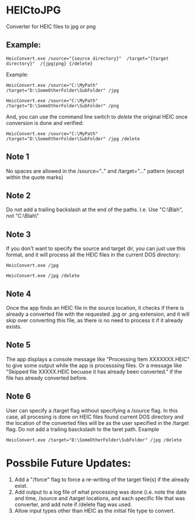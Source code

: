 # HEICtoJPG

Converter for HEIC files to jpg or png


## Example:

    HeicConvert.exe /source="{source directory}"  /target="{target directory}"  /{jpg|png} {/delete}


Example:

    HeicConvert.exe /source="C:\MyPath" /target="D:\SomeOtherFolder\SubFolder" /jpg

    HeicConvert.exe /source="C:\MyPath" /target="D:\SomeOtherFolder\SubFolder" /png


And, you can use the command line switch to *delete* the original HEIC once conversion is done and verified:

    HeicConvert.exe /source="C:\MyPath" /target="D:\SomeOtherFolder\SubFolder" /jpg /delete

## Note 1
No spaces are allowed in the /source=".." and /target="..." pattern (except within the quote marks)

## Note 2
Do not add a trailing backslash at the end of the paths. I.e. Use "C:\Blah", not "C:\Blah\\"

## Note 3
If you don't want to specify the source and target dir, you can just use this format, and it will process all the HEIC files in the current DOS directory:

    HeicConvert.exe /jpg
    
    HeicConvert.exe /jpg /delete

## Note 4
Once the app finds an HEIC file in the source location, it checks if there is already a converted file with the requested .jpg or .png extension, and it will skip over converting this file, as there is no need to process it if it already exists.

## Note 5
The app displays a console message like "Processing Item XXXXXXX.HEIC" to give some output while the app is processsing files.  Or a message like "Skipped file XXXXX.HEIC becuase it has already been converted." if the file has already converted before.

## Note 6
User can specify a /target flag without specifying a /source flag. In this case, all procesing is done on HEIC files found current DOS directory and the location of the converted files will be as the user specified in the /target flag. Do not add a trailing basckslash to the taret path.  Example

    HeicConvert.exe /target="D:\SomeOtherFolder\SubFolder" /jpg /delete


# Possbile Future Updates:
 1. Add a "/force" flag to force a re-writing of the target file(s) if the already exist.
 2. Add output to a log file of what processing was done (i.e. note the date and time, /source and /target locations, and each specific file that was converter, and add note if /delete flag was used.
 3. Allow input types other than HEIC as the initial file type to convert.
 


